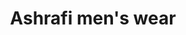 ---
title: "Ashrafi men's wear"
url: /karachi/ashrafi-mens-wear-dr-said-dr-daud-pota-rd-saddar/
shop: clothes
---